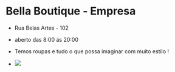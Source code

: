 # Bella Boutique - Empresa

- Rua Belas Artes - 102
- aberto das 8:00 ás 20:00
- Temos roupas e tudo o que possa imaginar com muito estilo !

- ![](https://media.tenor.com/jzfq-Fo7rAsAAAAM/e-muito-luxo-spartakus.gif)
